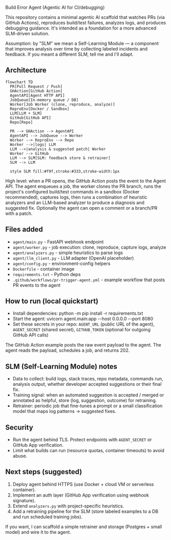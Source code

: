 Build Error Agent (Agentic AI for CI/debugging)

This repository contains a minimal agentic AI scaffold that watches PRs (via GitHub Actions), reproduces build/test failures, analyzes logs, and produces debugging guidance. It's intended as a foundation for a more advanced SLM-driven solution.

Assumption: by "SLM" we mean a Self-Learning Module — a component that improves analysis over time by collecting labeled incidents and feedback. If you meant a different SLM, tell me and I'll adapt.

## Architecture

```mermaid
flowchart TD
  PR[Pull Request / Push]
  GHAction[GitHub Action]
  AgentAPI[Agent HTTP API]
  JobQueue[In-memory queue / DB]
  Worker[Job Worker (clone, reproduce, analyze)]
  ReproEnv[Docker / Sandbox]
  LLM[LLM + SLM]
  GitHub[GitHub API]
  Repo[Repo]

  PR --> GHAction --> AgentAPI
  AgentAPI --> JobQueue --> Worker
  Worker --> ReproEnv --> Repo
  Worker -->|logs| LLM
  LLM -->|analysis & suggested patch| Worker
  Worker --> GitHub
  LLM --> SLM[SLM: feedback store & retrainer]
  SLM --> LLM

  style SLM fill:#f9f,stroke:#333,stroke-width:1px
```

High level: when a PR opens, the GitHub Action posts the event to the Agent API. The agent enqueues a job, the worker clones the PR branch, runs the project's configured build/test commands in a sandbox (Docker recommended), captures logs, then runs a combination of heuristic analyzers and an LLM-based analyzer to produce a diagnosis and suggested fix. Optionally the agent can open a comment or a branch/PR with a patch.

## Files added
- `agent/main.py` - FastAPI webhook endpoint
- `agent/worker.py` - job execution: clone, reproduce, capture logs, analyze
- `agent/analyzers.py` - simple heuristics to parse logs
- `agent/llm_client.py` - LLM adapter (OpenAI placeholder)
- `agent/config.py` - environment-config helpers
- `Dockerfile` - container image
- `requirements.txt` - Python deps
- `.github/workflows/pr-trigger-agent.yml` - example workflow that posts PR events to the agent

## How to run (local quickstart)

- Install dependencies: python -m pip install -r requirements.txt
- Start the agent: uvicorn agent.main:app --host 0.0.0.0 --port 8080
- Set these secrets in your repo: `AGENT_URL` (public URL of the agent), `AGENT_SECRET` (shared secret), `GITHUB_TOKEN` (optional for outgoing GitHub API calls)

The GitHub Action example posts the raw event payload to the agent. The agent reads the payload, schedules a job, and returns 202.

## SLM (Self-Learning Module) notes

- Data to collect: build logs, stack traces, repo metadata, commands run, analysis output, whether developer accepted suggestions or their final fix.
- Training signal: when an automated suggestion is accepted / merged or annotated as helpful, store (log, suggestion, outcome) for retraining.
- Retrainer: periodic job that fine-tunes a prompt or a small classification model that maps log patterns -> suggested fixes.

## Security
- Run the agent behind TLS. Protect endpoints with `AGENT_SECRET` or GitHub App verification.
- Limit what builds can run (resource quotas, container timeouts) to avoid abuse.

## Next steps (suggested)

1. Deploy agent behind HTTPS (use Docker + cloud VM or serverless container).
2. Implement an auth layer (GitHub App verification using webhook signature).
3. Extend `analyzers.py` with project-specific heuristics.
4. Add a retraining pipeline for the SLM (store labeled examples to a DB and run scheduled training jobs).

If you want, I can scaffold a simple retrainer and storage (Postgres + small model) and wire it to the agent.


